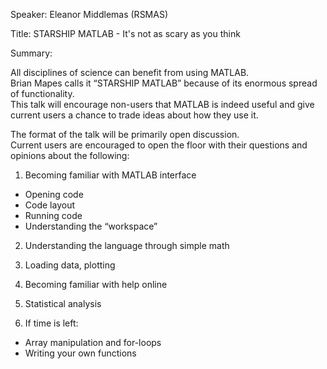 Speaker: Eleanor Middlemas (RSMAS)

Title: STARSHIP MATLAB - It's not as scary as you think

Summary:

All disciplines of science can benefit from using MATLAB.  
Brian Mapes calls it “STARSHIP MATLAB” because of its enormous spread of functionality.  
This talk will encourage non-users that MATLAB is indeed useful 
and give current users a chance to trade ideas about how they use it.  

The format of the talk will be primarily open discussion.  
Current users are encouraged to open the floor with their 
questions and opinions about the following:

1. Becoming familiar with MATLAB interface
* Opening code
* Code layout
* Running code
* Understanding the “workspace”

2. Understanding the language through simple math

3. Loading data, plotting 

4. Becoming familiar with help online

5. Statistical analysis

6. If time is left:
* Array manipulation and for-loops
* Writing your own functions
